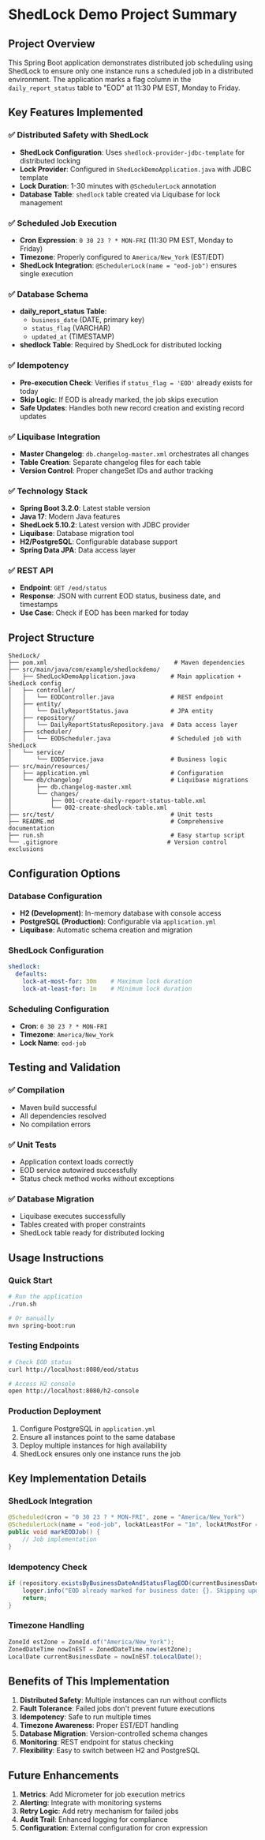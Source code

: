# ShedLock Demo Project Summary

## Project Overview

This Spring Boot application demonstrates distributed job scheduling using ShedLock to ensure only one instance runs a scheduled job in a distributed environment. The application marks a flag column in the `daily_report_status` table to "EOD" at 11:30 PM EST, Monday to Friday.

## Key Features Implemented

### ✅ Distributed Safety with ShedLock
- **ShedLock Configuration**: Uses `shedlock-provider-jdbc-template` for distributed locking
- **Lock Provider**: Configured in `ShedLockDemoApplication.java` with JDBC template
- **Lock Duration**: 1-30 minutes with `@SchedulerLock` annotation
- **Database Table**: `shedlock` table created via Liquibase for lock management

### ✅ Scheduled Job Execution
- **Cron Expression**: `0 30 23 ? * MON-FRI` (11:30 PM EST, Monday to Friday)
- **Timezone**: Properly configured to `America/New_York` (EST/EDT)
- **ShedLock Integration**: `@SchedulerLock(name = "eod-job")` ensures single execution

### ✅ Database Schema
- **daily_report_status Table**:
  - `business_date` (DATE, primary key)
  - `status_flag` (VARCHAR)
  - `updated_at` (TIMESTAMP)
- **shedlock Table**: Required by ShedLock for distributed locking

### ✅ Idempotency
- **Pre-execution Check**: Verifies if `status_flag = 'EOD'` already exists for today
- **Skip Logic**: If EOD is already marked, the job skips execution
- **Safe Updates**: Handles both new record creation and existing record updates

### ✅ Liquibase Integration
- **Master Changelog**: `db.changelog-master.xml` orchestrates all changes
- **Table Creation**: Separate changelog files for each table
- **Version Control**: Proper changeSet IDs and author tracking

### ✅ Technology Stack
- **Spring Boot 3.2.0**: Latest stable version
- **Java 17**: Modern Java features
- **ShedLock 5.10.2**: Latest version with JDBC provider
- **Liquibase**: Database migration tool
- **H2/PostgreSQL**: Configurable database support
- **Spring Data JPA**: Data access layer

### ✅ REST API
- **Endpoint**: `GET /eod/status`
- **Response**: JSON with current EOD status, business date, and timestamps
- **Use Case**: Check if EOD has been marked for today

## Project Structure

```
ShedLock/
├── pom.xml                                    # Maven dependencies
├── src/main/java/com/example/shedlockdemo/
│   ├── ShedLockDemoApplication.java          # Main application + ShedLock config
│   ├── controller/
│   │   └── EODController.java                # REST endpoint
│   ├── entity/
│   │   └── DailyReportStatus.java            # JPA entity
│   ├── repository/
│   │   └── DailyReportStatusRepository.java  # Data access layer
│   ├── scheduler/
│   │   └── EODScheduler.java                 # Scheduled job with ShedLock
│   └── service/
│       └── EODService.java                   # Business logic
├── src/main/resources/
│   ├── application.yml                       # Configuration
│   └── db/changelog/                         # Liquibase migrations
│       ├── db.changelog-master.xml
│       └── changes/
│           ├── 001-create-daily-report-status-table.xml
│           └── 002-create-shedlock-table.xml
├── src/test/                                 # Unit tests
├── README.md                                 # Comprehensive documentation
├── run.sh                                    # Easy startup script
└── .gitignore                               # Version control exclusions
```

## Configuration Options

### Database Configuration
- **H2 (Development)**: In-memory database with console access
- **PostgreSQL (Production)**: Configurable via `application.yml`
- **Liquibase**: Automatic schema creation and migration

### ShedLock Configuration
```yaml
shedlock:
  defaults:
    lock-at-most-for: 30m    # Maximum lock duration
    lock-at-least-for: 1m    # Minimum lock duration
```

### Scheduling Configuration
- **Cron**: `0 30 23 ? * MON-FRI`
- **Timezone**: `America/New_York`
- **Lock Name**: `eod-job`

## Testing and Validation

### ✅ Compilation
- Maven build successful
- All dependencies resolved
- No compilation errors

### ✅ Unit Tests
- Application context loads correctly
- EOD service autowired successfully
- Status check method works without exceptions

### ✅ Database Migration
- Liquibase executes successfully
- Tables created with proper constraints
- ShedLock table ready for distributed locking

## Usage Instructions

### Quick Start
```bash
# Run the application
./run.sh

# Or manually
mvn spring-boot:run
```

### Testing Endpoints
```bash
# Check EOD status
curl http://localhost:8080/eod/status

# Access H2 console
open http://localhost:8080/h2-console
```

### Production Deployment
1. Configure PostgreSQL in `application.yml`
2. Ensure all instances point to the same database
3. Deploy multiple instances for high availability
4. ShedLock ensures only one instance runs the job

## Key Implementation Details

### ShedLock Integration
```java
@Scheduled(cron = "0 30 23 ? * MON-FRI", zone = "America/New_York")
@SchedulerLock(name = "eod-job", lockAtLeastFor = "1m", lockAtMostFor = "30m")
public void markEODJob() {
    // Job implementation
}
```

### Idempotency Check
```java
if (repository.existsByBusinessDateAndStatusFlagEOD(currentBusinessDate)) {
    logger.info("EOD already marked for business date: {}. Skipping update.", currentBusinessDate);
    return;
}
```

### Timezone Handling
```java
ZoneId estZone = ZoneId.of("America/New_York");
ZonedDateTime nowInEST = ZonedDateTime.now(estZone);
LocalDate currentBusinessDate = nowInEST.toLocalDate();
```

## Benefits of This Implementation

1. **Distributed Safety**: Multiple instances can run without conflicts
2. **Fault Tolerance**: Failed jobs don't prevent future executions
3. **Idempotency**: Safe to run multiple times
4. **Timezone Awareness**: Proper EST/EDT handling
5. **Database Migration**: Version-controlled schema changes
6. **Monitoring**: REST endpoint for status checking
7. **Flexibility**: Easy to switch between H2 and PostgreSQL

## Future Enhancements

1. **Metrics**: Add Micrometer for job execution metrics
2. **Alerting**: Integrate with monitoring systems
3. **Retry Logic**: Add retry mechanism for failed jobs
4. **Audit Trail**: Enhanced logging for compliance
5. **Configuration**: External configuration for cron expression 